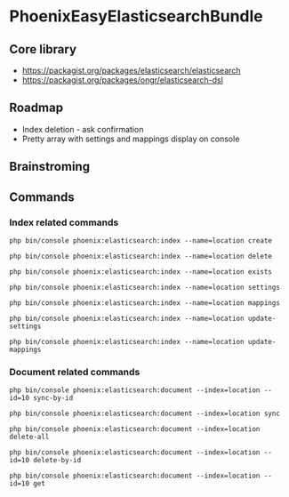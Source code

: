# PhoenixEasyElasticsearchBundle

## Core library

- https://packagist.org/packages/elasticsearch/elasticsearch
- https://packagist.org/packages/ongr/elasticsearch-dsl

## Roadmap

- Index deletion - ask confirmation
- Pretty array with settings and mappings display on console

## Brainstroming

## Commands

### Index related commands

```
php bin/console phoenix:elasticsearch:index --name=location create
```

```
php bin/console phoenix:elasticsearch:index --name=location delete
```

```
php bin/console phoenix:elasticsearch:index --name=location exists
```

```
php bin/console phoenix:elasticsearch:index --name=location settings
```

```
php bin/console phoenix:elasticsearch:index --name=location mappings
```

```
php bin/console phoenix:elasticsearch:index --name=location update-settings
```

```
php bin/console phoenix:elasticsearch:index --name=location update-mappings
```

### Document related commands

```
php bin/console phoenix:elasticsearch:document --index=location --id=10 sync-by-id
```

```
php bin/console phoenix:elasticsearch:document --index=location sync
```

```
php bin/console phoenix:elasticsearch:document --index=location delete-all
```

```
php bin/console phoenix:elasticsearch:document --index=location --id=10 delete-by-id
```

```
php bin/console phoenix:elasticsearch:document --index=location --id=10 get
```